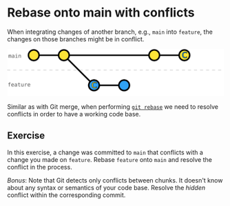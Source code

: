 # Rebase onto main with conflicts

When integrating changes of another branch, e.g., `main` into `feature`, the changes on those branches might be in conflict.

![](../resources/main-feature-out-of-sync-conflict.svg)

Similar as with Git merge, when performing [`git rebase`](https://git-scm.com/docs/git-rebase) we need to resolve conflicts in order to have a working code base.

## Exercise

In this exercise, a change was committed to `main` that conflicts with a change you made on `feature`. Rebase `feature` onto `main` and resolve the conflict in the process.

_Bonus_: Note that Git detects only conflicts between chunks. It doesn't know about any syntax or semantics of your code base. Resolve the _hidden_ conflict within the corresponding commit.